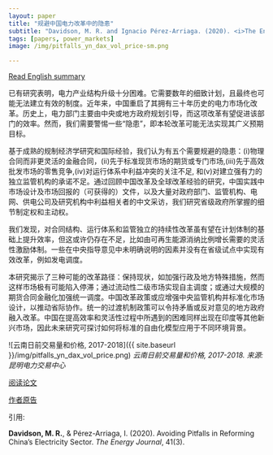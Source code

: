 ```yaml
---
layout: paper
title: "规避中国电力改革中的隐患"
subtitle: "Davidson, M. R. and Ignacio Pérez-Arriaga. (2020). <i>The Energy Journal</i>."
tags: [papers, power_markets]
image: /img/pitfalls_yn_dax_vol_price-sm.png

---
```

[Read English summary](/2019-12-16-avoiding-pitfalls-china-electricity-reforms/)

已有研究表明，电力产业结构升级十分困难。它需要数年的细致计划，且最终也可能无法建立有效的制度。近年来，中国重启了其拥有三十年历史的电力市场化改革。历史上，电力部门主要由中央或地方政府规划引导，而这项改革有望促进该部门的效率。然而，我们需要警惕一些“隐患”，即本轮改革可能无法实现其广义预期目标。

基于成熟的规制经济学研究和国际经验，我们认为有五个需要规避的隐患：(i)物理合同而非更灵活的金融合同，(ii)先于标准现货市场的期货或专门市场,(iii)先于高效批发市场的零售竞争,(iv)对运行体系中利益冲突的关注不足, 和(v)对建立强有力的独立监管机构的承诺不足。通过回顾中国改革及全球改革经验的研究，中国实践中市场设计及市场回报的（可获得的）文件，以及大量对政府部门、监管机构、电网、供电公司及研究机构中利益相关者的中文采访，我们研究省级政府所掌握的细节制定权和主动权。

我们发现，对合同结构、运行体系和监管独立的持续性改革虽有望在计划体制的基础上提升效率，但这或许仍存在不足，比如由可再生能源消纳比例增长需要的灵活性激励体制。一些在中央指导意见中未明确说明的因素并没有在省级试点中实现有效改革，例如发电调度。

本研究揭示了三种可能的改革路径：保持现状，如加强行政及地方特殊措施，然而这样市场极有可能陷入停滞；通过流动性二级市场实现自主调度；或通过大规模的期货合同金融化加强统一调度。中国改革政策或应增强中央监管机构并标准化市场设计，以推动省际协作。统一的过渡机制政策可以令持矛盾或反对意见的地方政府融入改革。中国在提高效率和灵活性过程中所遇到的困难同样出现在印度等其他新兴市场，因此未来研究可探讨如何将标准的自由化模型应用于不同环境背景。

![云南日前交易量和价格, 2017-2018]({{ site.baseurl }}/img/pitfalls_yn_dax_vol_price.png) _云南日前交易量和价格, 2017-2018. 来源: 昆明电力交易中心_

[阅读论文](https://doi.org/10.5547/01956574.41.3.mdav)

[作者原告](https://escholarship.org/uc/item/5cx330qg)

引用:

**Davidson, M. R.**, & Pérez-Arriaga, I. (2020). Avoiding Pitfalls in Reforming China’s Electricity Sector. _The Energy Journal_, 41(3).


